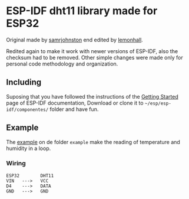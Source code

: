 # ESP-IDF dht11 library made for ESP32

Original made by [samrjohnston](https://github.com/samrjohnston/ESP32Projects) end edited by [lemonhall](https://github.com/lemonhall/esp32_dht11).

Redited again to make it work with newer versions of ESP-IDF, also the checksum had to be removed. Other simple changes were made only for personal code methodology and organization.

## Including

Suposing that you have followed the instructions of the [Getting Started](https://docs.espressif.com/projects/esp-idf/en/latest/get-started/index.html) page of ESP-IDF documentation, Download or clone it to `~/esp/esp-idf/componentes/` folder and have fun.

## Example

The [example](https://github.com/Vitorsulzbach/Esp32-dht11/blob/master/example/dht11_ESP32_example.c) on de folder `example` make the reading of temperature and humidity in a loop.

### Wiring

```
ESP32        DHT11
VIN   --->   VCC
D4    --->   DATA
GND   --->   GND
```
